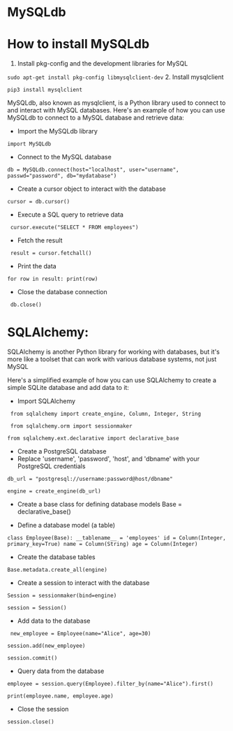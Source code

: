 # MySQLdb

# How to install MySQLdb
1. Install pkg-config and the development libraries for MySQL
 
`sudo apt-get install pkg-config libmysqlclient-dev`
2. Install mysqlclient
 
`pip3 install mysqlclient`

MySQLdb, also known as mysqlclient, is a Python library used to connect to and interact with MySQL databases.
Here's an example of how you can use MySQLdb to connect to a MySQL database and retrieve data:
* Import the MySQLdb library

 `import MySQLdb`

* Connect to the MySQL database

` db = MySQLdb.connect(host="localhost", user="username", passwd="password", db="mydatabase") `

* Create a cursor object to interact with the database

 `cursor = db.cursor()`

* Execute a SQL query to retrieve data

` cursor.execute("SELECT * FROM employees")`

* Fetch the result

` result = cursor.fetchall()`

* Print the data

`for row in result:
    print(row)`

* Close the database connection

` db.close()`

# SQLAlchemy:

SQLAlchemy is another Python library for working with databases, but it's more like a toolset that can work with various database systems, not just MySQL

Here's a simplified example of how you can use SQLAlchemy to create a simple SQLite database and add data to it:

* Import SQLAlchemy

` from sqlalchemy import create_engine, Column, Integer, String`

` from sqlalchemy.orm import sessionmaker`

`from sqlalchemy.ext.declarative import declarative_base`

* Create a PostgreSQL database
* Replace 'username', 'password', 'host', and 'dbname' with your PostgreSQL credentials

`db_url = "postgresql://username:password@host/dbname"`

`engine = create_engine(db_url)`

* Create a base class for defining database models
Base = declarative_base()

* Define a database model (a table)

`class Employee(Base):
    __tablename__ = 'employees'
    id = Column(Integer, primary_key=True)
    name = Column(String)
    age = Column(Integer)`

* Create the database tables

`Base.metadata.create_all(engine)`

* Create a session to interact with the database

`Session = sessionmaker(bind=engine)`

`session = Session()`

* Add data to the database

` new_employee = Employee(name="Alice", age=30)`

`session.add(new_employee)`

`session.commit()`

* Query data from the database

`employee = session.query(Employee).filter_by(name="Alice").first()`

`print(employee.name, employee.age)`

* Close the session

`session.close()`


